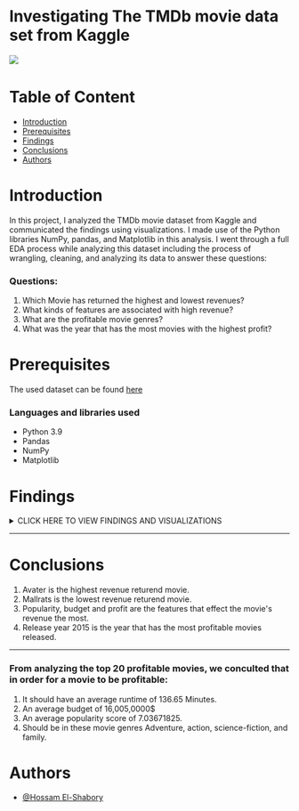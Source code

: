 # Investigating The TMDb movie data set from Kaggle<!-- omit in toc -->

![](https://miro.medium.com/max/705/1*f-bF79_zFHGXEhJvx2WPLg.jpeg)

# Table of Content<!-- omit in toc -->
- [Introduction](#introduction)
- [Prerequisites](#prerequisites)
- [Findings](#findings)
- [Conclusions](#conclusions)
- [Authors](#authors)

# Introduction

In this project, I analyzed the TMDb movie dataset from Kaggle and communicated the findings using visualizations. I made use of the Python libraries NumPy, pandas, and Matplotlib in this analysis. I went through a full EDA process while analyzing this dataset including the process of wrangling, cleaning, and analyzing its data to answer these questions:

### Questions:<!-- omit in toc -->
1. Which Movie has returned the highest and lowest revenues?
2. What kinds of features are associated with high revenue?
3. What are the profitable movie genres?
4. What was the year that has the most movies with the highest profit?

# Prerequisites
The used dataset can be found [here](https://www.kaggle.com/datasets/tmdb/tmdb-movie-metadata/discussion)
### Languages and libraries used<!-- omit in toc -->
- Python 3.9
- Pandas
- NumPy
- Matplotlib 

# Findings

<details>
<summary>CLICK HERE TO VIEW FINDINGS AND VISUALIZATIONS</summary>
    
- ### Which Movie has returned the highest and lowest revenues?
![](imgs/hiest_rev_movie_returned.png)

> The movie Avatar has returned the highest revenue followed by Star Wars: The Force Awakens, Titanic, The Avengers and Jurassic World.

![](imgs/lowest_rev_returned.png)

> The movie Shattered Glass has returned the lowest revenue followed by Mallrats, Dr.Horrible's Sing-Along Blog, Kid's Story and Bordello of Blood.

---

- ### What kinds of features are associated with high revenue?
![](imgs\headmap_corr.png)

> The heatmap shows that the features that are correlated with a movie having a high revenue are popularity, budget and profit.

---

- ### What are the profitable movie genres?
![](imgs\top_20_genres.png)

> Movie genres Adventure, Action, Science Fiction and Family seems to be the most popular in the top 20 movies.

---

- ### What was the year that has the most movies with the highest profit?
![](imgs\year_most_profit.png)

> Year 2015 is the year that has the movies with the highest profits.

---

</details>

---
# Conclusions

1. Avater is the highest revenue returend movie.
2. Mallrats is the lowest revenue returend movie.
3. Popularity, budget and profit are the features that effect the movie's revenue the most.
4. Release year 2015 is the year that has the most profitable movies released.

---

 ### From analyzing the top 20 profitable movies, we conculted that in order for a movie to be profitable:<!-- omit in toc -->

1. It should have an average runtime of 136.65 Minutes.
2. An average budget of 16,005,0000$
3. An average popularity score of 7.03671825.
4. Should be in these movie genres Adventure, action, science-fiction, and family.


# Authors
- [@Hossam El-Shabory](https://github.com/hossam-elshabory)
